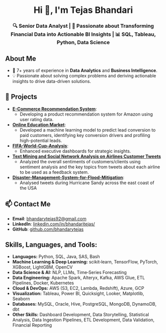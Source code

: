 <h1 align="center">Hi 👋, I'm Tejas Bhandari</h1>
<h3 align="center">🔍 Senior Data Analyst | 🚀 Passionate about Transforming Financial Data into Actionable BI Insights | 📊 SQL, Tableau, Python, Data Science</h3>


## About Me
- 💼 7+ years of experience in **Data Analytics** and **Business Intelligence**.
- 💡 Passionate about solving complex problems and deriving actionable insights to drive data-driven solutions.


## 🌟 Projects
- **[E-Commerce Recommendation System](https://github.com/bhandarytejas/recommendation_system)**:
  - Developing a product recommendation system for Amazon using user rating data.
- **[Online Education Market](https://github.com/bhandarytejas/Online_Education_Market)**:
  - Developed a machine learning model to predict lead conversion to paid customers, identifying key conversion drivers and profiling high-potential leads.
- **[FIFA-World-Cup-Analysis](https://github.com/bhandarytejas/FIFA-World-Cup-Analysis)**: 
  - Enhanced executive dashboards for strategic insights.
- **[Text Mining and Social Network Analysis on Airlines Customer Tweets](https://github.com/bhandarytejas/Text-Mining-and-Social-Network-Analysis-on-Airline-Customer-Tweets)**
  - Analyzed the overall sentiments of customers/clients using sentiment analysis and the key topics from tweets about each airline to be used as a feedback system.
- **[Disaster-Management-System-for-Flood-Mitigation](https://github.com/bhandarytejas/Disaster-Management-System-for-Flood-Mitigation)**:
  - Analysed tweets during Hurricane Sandy across the east coast of the USA


## 📫 Contact Me
- **Email**:     bhandarytejas92@gmail.com
- **LinkedIn**:  [linkedin.com/in/bhandaritejas/](https://www.linkedin.com/in/bhandaritejas/)
- **GitHub**:    [github.com/bhandarytejas](https://github.com/bhandarytejas)


## Skills, Languages, and Tools:</h3>
- **Languages:** Python, SQL, Java, SAS, Bash
- **Machine Learning & Deep Learning:** scikit‑learn, TensorFlow, PyTorch, XGBoost, LightGBM, OpenCV
- **Data Science & AI:** NLP, LLMs, Time‑Series Forecasting
- **Data Engineering:** Apache Spark, Alteryx, Kafka, AWS Glue, ETL Pipelines, Docker, Kubernetes
- **Cloud & DevOps:** AWS (S3, EC2, Lambda, Redshift), Azure, GCP
- **Visualization:** Tableau, Power BI, Quicksight, Looker, Matplotlib, Seaborn
- **Databases:** MySQL, Oracle, Hive, PostgreSQL, MongoDB, DynamoDB, dbt
- **Other Skills:** Dashboard Development, Data Storytelling, Statistical Analysis, Data Ingestion Pipelines, ETL Development, Data
Validation, Financial Reporting
